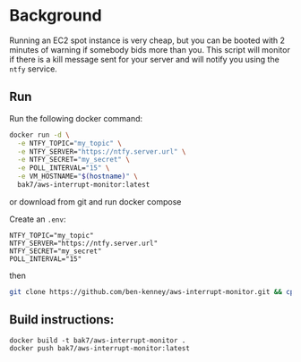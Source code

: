 # Background

Running an EC2 spot instance is very cheap, but you can be booted with 2 minutes of warning if somebody bids more than you. This script will monitor if there is a kill message sent for your server and will notify you using the `ntfy` service.

## Run

Run the following docker command:

```bash
docker run -d \
  -e NTFY_TOPIC="my_topic" \
  -e NTFY_SERVER="https://ntfy.server.url" \
  -e NTFY_SECRET="my_secret" \
  -e POLL_INTERVAL="15" \
  -e VM_HOSTNAME="$(hostname)" \
  bak7/aws-interrupt-monitor:latest
```

or download from git and run docker compose

Create an `.env`:

```
NTFY_TOPIC="my_topic"
NTFY_SERVER="https://ntfy.server.url"
NTFY_SECRET="my_secret"
POLL_INTERVAL="15"
```

then

```bash
git clone https://github.com/ben-kenney/aws-interrupt-monitor.git && cp .env aws-interrupt-monitor/ && cd aws-interrupt-monitor && VM_HOSTNAME=$(hostname) docker compose up -d
```

## Build instructions:

```
docker build -t bak7/aws-interrupt-monitor .
docker push bak7/aws-interrupt-monitor:latest
```
